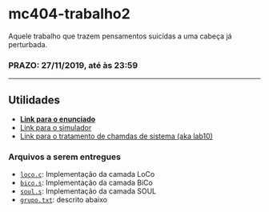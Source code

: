 # mc404-trabalho2

Aquele trabalho que trazem pensamentos suicídas a uma cabeça já perturbada.

### PRAZO: 27/11/2019, até às 23:59

---


## Utilidades

- [**Link para o enunciado**](https://www.ic.unicamp.br/~edson/disciplinas/mc404/2019-2s/ab/index.html)
- [Link para o simulador](https://www.ic.unicamp.br/~edson/disciplinas/mc404/2019-2s/ab/index.html)
- [Link para o tratamento de chamdas de sistema (aka lab10)](https://www.ic.unicamp.br/~edson/disciplinas/mc404/2019-2s/ab/labs/lab10/lab10.html)

### Arquivos a serem entregues

- [`loco.c`](./loco.c): Implementação da camada LoCo
- [`bico.s`](./bico.s): Implementação da camada BiCo
- [`soul.s`](./soul.s): Implementação da camada SOUL
- [`grupo.txt`](./grupo.txt): descrito abaixo
